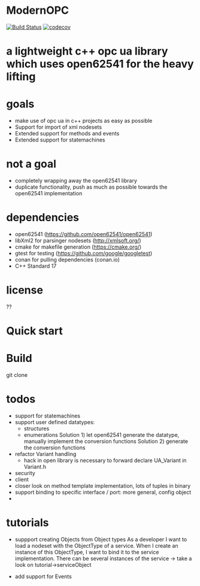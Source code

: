 # ModernOPC
[![Build Status](https://travis-ci.org/matkonnerth/openWrapper.svg?branch=master)](https://travis-ci.org/matkonnerth/openWrapper)
[![codecov](https://codecov.io/gh/matkonnerth/openWrapper/branch/master/graph/badge.svg)](https://codecov.io/gh/matkonnerth/openWrapper)

# a lightweight c++ opc ua library which uses open62541 for the heavy lifting

# goals
* make use of opc ua in c++ projects as easy as possible
* Support for import of xml nodesets
* Extended support for methods and events
* Extended support for statemachines

# not a goal
* completely wrapping away the open62541 library
* duplicate functionality, push as much as possible towards the open62541 implementation

# dependencies
* open62541 (https://github.com/open62541/open62541)
* libXml2 for parsinger nodesets (http://xmlsoft.org/)
* cmake for makefile generation (https://cmake.org/)
* gtest for testing (https://github.com/google/googletest)
* conan for pulling dependencies (conan.io)
* C++ Standard 17

# license
??

# Quick start

# Build
git clone 


# todos
* support for statemachines
* support user defined datatypes:
  * structures
  * enumerations
  Solution 1) let open62541 generate the datatype, manually implement the conversion functions
  Solution 2) generate the conversion functions
* refactor Variant handling
  * hack in open library is necessary to forward declare UA_Variant in Variant.h
* security
* client
* closer look on method template implementation, lots of tuples in binary
* support binding to specific interface / port: more general, config object
* 

# tutorials
* suppport creating Objects from Object types
As a developer I want to load a nodeset with the ObjectType of a service.
When I create an instance of this ObjectType, I want to bind it to the service implementation.
There can be several instances of the service
-> take a look on tutorial->serviceObject

* add support for Events

